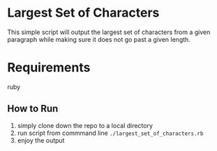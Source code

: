 # Largest Set of Characters
This simple script will output the largest set of characters from a given paragraph while making sure it does not go past a given length.

# Requirements
ruby 

## How to Run
1. simply clone down the repo to a local directory
2. run script from commmand line `./largest_set_of_characters.rb`
3. enjoy the output
